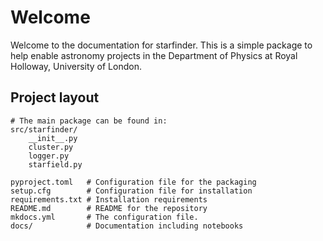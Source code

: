 # Welcome

Welcome to the documentation for starfinder. This is a simple package to help enable astronomy projects in the Department of Physics at Royal Holloway, University of London.

## Project layout

    # The main package can be found in:
    src/starfinder/
        __init__.py
        cluster.py
        logger.py
        starfield.py

    pyproject.toml   # Configuration file for the packaging
    setup.cfg        # Configuration file for installation
    requirements.txt # Installation requirements
    README.md        # README for the repository
    mkdocs.yml       # The configuration file.
    docs/            # Documentation including notebooks
